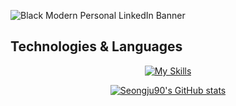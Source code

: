 ![Black Modern Personal LinkedIn Banner](https://github.com/Seongju90/Seongju90/assets/99510035/76f5355d-57ea-4951-8876-67c8b454ba4c)

## Technologies & Languages
<div align="center">
  
[![My Skills](https://skillicons.dev/icons?i=js,py,nodejs,react,redux,express,flask,html,css,aws,postgres,sqlite,docker,heroku,git,github)](https://skillicons.dev)

</div>

<div align="center">
  
[![Seongju90's GitHub stats](https://github-readme-stats.vercel.app/api?username=Seongju90&theme=github_dark)](https://github.com/Seongju90/github-readme-stats)
  
</div>

<!--
**Seongju90/Seongju90** is a ✨ _special_ ✨ repository because its `README.md` (this file) appears on your GitHub profile.

Here are some ideas to get you started:

- 🔭 I’m currently working on ...
- 🌱 I’m currently learning ...
- 👯 I’m looking to collaborate on ...
- 🤔 I’m looking for help with ...
- 💬 Ask me about ...
- 📫 How to reach me: ...
- 😄 Pronouns: ...
- ⚡ Fun fact: ...
[![Seongju90's GitHub stats](https://github-readme-stats.vercel.app/api?username=Seongju90&theme=github_dark)](https://github.com/Seongju90/github-readme-stats)
-->
